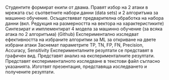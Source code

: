 Студентите формират екипи от двама. 
Правят избор на 2 атаки в мрежата със съответните набори данни (data sets) и 2 алгоритъма за машинно обучение. 
Осъществяват предварителна обработка на набора данни (вкл. Редукция на размерността на вектора на характеристиките)
Синтезират и имплементират 4 модела за машинно обучение (за всяка атака по 2 алгоритъма) (Github)
Експериментално изследват ефективността на избраните алгоритми за ML за откриване на двете избрани атаки
Заснемат параметрите TP, TN, FP, FN, Precision, Accuracy, Sensitivity
Експерименталните резултати се представят в графичен вид.
Представят анализ на експерименталните резултати.
Представят експерименталното изследване в текстови файл съгласно указанията.
Изготвят презентация, представяща изследването и получените резултати.
